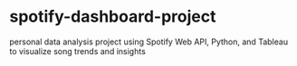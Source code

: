 # spotify-dashboard-project
personal data analysis project using Spotify Web API, Python, and Tableau to visualize song trends and insights
